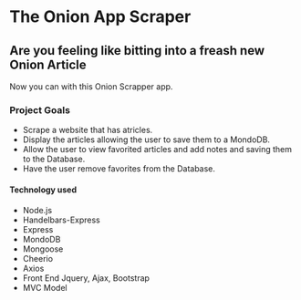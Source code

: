 # The Onion App Scraper

## Are you feeling like bitting into a freash new Onion Article

Now you can with this Onion Scrapper app.

### Project Goals

* Scrape a website that has atricles.
* Display the articles allowing the user to save them to a MondoDB.
* Allow the user to view favorited articles and add notes and saving them to the Database.
* Have the user remove favorites from the Database.

#### Technology used

* Node.js
* Handelbars-Express
* Express
* MondoDB
* Mongoose
* Cheerio
* Axios
* Front End Jquery, Ajax, Bootstrap
* MVC Model